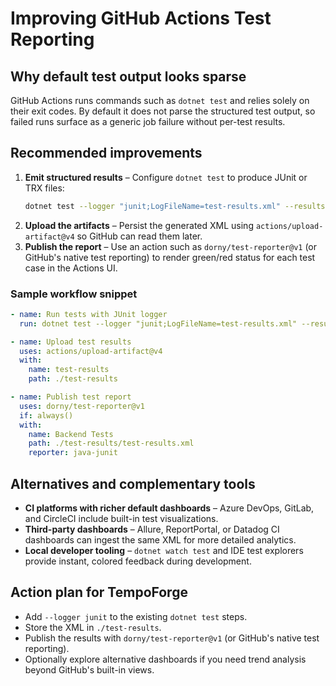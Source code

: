 # Improving GitHub Actions Test Reporting

## Why default test output looks sparse
GitHub Actions runs commands such as `dotnet test` and relies solely on their exit codes. By default it does not parse the structured test output, so failed runs surface as a generic job failure without per-test results.

## Recommended improvements
1. **Emit structured results** – Configure `dotnet test` to produce JUnit or TRX files:
   ```bash
   dotnet test --logger "junit;LogFileName=test-results.xml" --results-directory ./test-results
   ```
2. **Upload the artifacts** – Persist the generated XML using `actions/upload-artifact@v4` so GitHub can read them later.
3. **Publish the report** – Use an action such as `dorny/test-reporter@v1` (or GitHub's native test reporting) to render green/red status for each test case in the Actions UI.

### Sample workflow snippet
```yaml
- name: Run tests with JUnit logger
  run: dotnet test --logger "junit;LogFileName=test-results.xml" --results-directory ./test-results

- name: Upload test results
  uses: actions/upload-artifact@v4
  with:
    name: test-results
    path: ./test-results

- name: Publish test report
  uses: dorny/test-reporter@v1
  if: always()
  with:
    name: Backend Tests
    path: ./test-results/test-results.xml
    reporter: java-junit
```

## Alternatives and complementary tools
- **CI platforms with richer default dashboards** – Azure DevOps, GitLab, and CircleCI include built-in test visualizations.
- **Third-party dashboards** – Allure, ReportPortal, or Datadog CI dashboards can ingest the same XML for more detailed analytics.
- **Local developer tooling** – `dotnet watch test` and IDE test explorers provide instant, colored feedback during development.

## Action plan for TempoForge
- Add `--logger junit` to the existing `dotnet test` steps.
- Store the XML in `./test-results`.
- Publish the results with `dorny/test-reporter@v1` (or GitHub's native test reporting).
- Optionally explore alternative dashboards if you need trend analysis beyond GitHub's built-in views.
